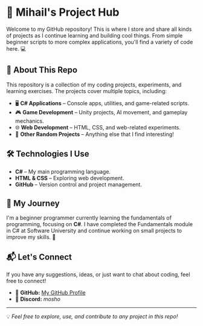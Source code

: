 # 🚀 Mihail's Project Hub

Welcome to my GitHub repository! This is where I store and share all kinds of projects as I continue learning and building cool things. From simple beginner scripts to more complex applications, you'll find a variety of code here. 💻

## 📌 About This Repo
This repository is a collection of my coding projects, experiments, and learning exercises. The projects cover multiple topics, including:
- 🖥️ **C# Applications** – Console apps, utilities, and game-related scripts.
- 🎮 **Game Development** – Unity projects, AI movement, and gameplay mechanics.
- 🌐 **Web Development** – HTML, CSS, and web-related experiments.
- 📝 **Other Random Projects** – Anything else that I find interesting!

## 🛠️ Technologies I Use
- **C#** – My main programming language.
- **HTML & CSS** – Exploring web development.
- **GitHub** – Version control and project management.

## 📖 My Journey
I'm a beginner programmer currently learning the fundamentals of programming, focusing on **C#**. I have completed the Fundamentals module in C# at Software University and continue working on small projects to improve my skills. 🚀

## 📬 Let's Connect
If you have any suggestions, ideas, or just want to chat about coding, feel free to connect!
- 🐙 **GitHub:** [My GitHub Profile](https://github.com/m0sh0)
- 💬 **Discord:** _mosho_

---
💡 *Feel free to explore, use, and contribute to any project in this repo!*

